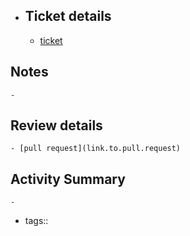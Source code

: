 - ## Ticket details
	- [ticket](https://gitlab.vertis.com:8443/vertis/mv2/-/issues/6205)
## Notes
	-
## Review details
	- [pull request](link.to.pull.request)
## Activity Summary
	-
- tags::